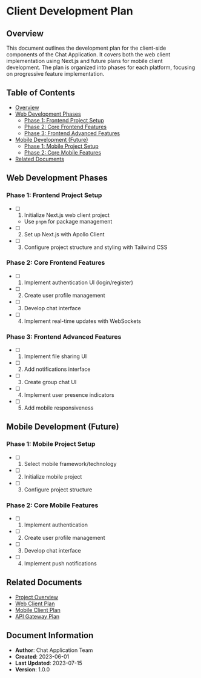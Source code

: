# Client Development Plan

## Overview

This document outlines the development plan for the client-side components of the Chat Application. It covers both the web client implementation using Next.js and future plans for mobile client development. The plan is organized into phases for each platform, focusing on progressive feature implementation.

## Table of Contents

- [Overview](#overview)
- [Web Development Phases](#web-development-phases)
  - [Phase 1: Frontend Project Setup](#phase-1-frontend-project-setup)
  - [Phase 2: Core Frontend Features](#phase-2-core-frontend-features)
  - [Phase 3: Frontend Advanced Features](#phase-3-frontend-advanced-features)
- [Mobile Development (Future)](#mobile-development-future)
  - [Phase 1: Mobile Project Setup](#phase-1-mobile-project-setup)
  - [Phase 2: Core Mobile Features](#phase-2-core-mobile-features)
- [Related Documents](#related-documents)

## Web Development Phases

### Phase 1: Frontend Project Setup
- [ ] 1. Initialize Next.js web client project
  - Use `pnpm` for package management
- [ ] 2. Set up Next.js with Apollo Client
- [ ] 3. Configure project structure and styling with Tailwind CSS

### Phase 2: Core Frontend Features
- [ ] 1. Implement authentication UI (login/register)
- [ ] 2. Create user profile management
- [ ] 3. Develop chat interface
- [ ] 4. Implement real-time updates with WebSockets

### Phase 3: Frontend Advanced Features
- [ ] 1. Implement file sharing UI
- [ ] 2. Add notifications interface
- [ ] 3. Create group chat UI
- [ ] 4. Implement user presence indicators
- [ ] 5. Add mobile responsiveness

## Mobile Development (Future)

### Phase 1: Mobile Project Setup
- [ ] 1. Select mobile framework/technology
- [ ] 2. Initialize mobile project
- [ ] 3. Configure project structure

### Phase 2: Core Mobile Features
- [ ] 1. Implement authentication
- [ ] 2. Create user profile management
- [ ] 3. Develop chat interface
- [ ] 4. Implement push notifications

## Related Documents

- [Project Overview](../project/PROJECT_OVERVIEW.md)
- [Web Client Plan](WEB_CLIENT_PLAN.md)
- [Mobile Client Plan](MOBILE_CLIENT_PLAN.md)
- [API Gateway Plan](../server/API_GATEWAY_PLAN.md)

## Document Information
- **Author**: Chat Application Team
- **Created**: 2023-06-01
- **Last Updated**: 2023-07-15
- **Version**: 1.0.0
